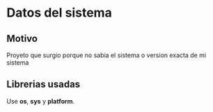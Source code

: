 # Datos del sistema

## Motivo
Proyeto que surgio porque no sabia el sistema o version exacta de mi sistema

## Librerias usadas

Use **os**, **sys** y **platform**.